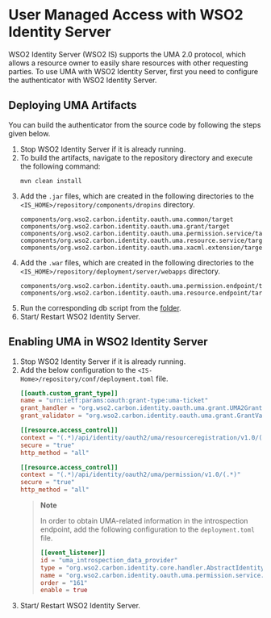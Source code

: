 # User Managed Access with WSO2 Identity Server

WSO2 Identity Server (WSO2 IS) supports the UMA 2.0 protocol, which allows a resource owner to easily share resources with other requesting parties. To use UMA with WSO2 Identity Server, first you need to configure the authenticator with WSO2 Identity Server.

## Deploying UMA Artifacts

You can build the authenticator from the source code by following the steps given below.

   1. Stop WSO2 Identity Server if it is already running.
   2. To build the artifacts, navigate to the repository directory and execute the following command:
      ```
      mvn clean install
      ```
   3. Add the `.jar` files, which are created in the following directories to the `<IS_HOME>/repository/components/dropins` directory.
      ```
      components/org.wso2.carbon.identity.oauth.uma.common/target
      components/org.wso2.carbon.identity.oauth.uma.grant/target
      components/org.wso2.carbon.identity.oauth.uma.permission.service/target
      components/org.wso2.carbon.identity.oauth.uma.resource.service/target
      components/org.wso2.carbon.identity.oauth.uma.xacml.extension/target
      ```
   4. Add the `.war` files, which are created in the following directories to the `<IS_HOME>/repository/deployment/server/webapps` directory.
      ```
      components/org.wso2.carbon.identity.oauth.uma.permission.endpoint/target
      components/org.wso2.carbon.identity.oauth.uma.resource.endpoint/target 
      ```
   5. Run the corresponding db script from the [folder](../features/org.wso2.carbon.identity.oauth.uma.server.feature/resources/dbscripts).
   6. Start/ Restart WSO2 Identity Server.

## Enabling UMA in WSO2 Identity Server

1. Stop WSO2 Identity Server if it is already running.
2. Add the below configuration to the `<IS-Home>/repository/conf/deployment.toml` file.
    ```toml
    [[oauth.custom_grant_type]]
    name = "urn:ietf:params:oauth:grant-type:uma-ticket"
    grant_handler = "org.wso2.carbon.identity.oauth.uma.grant.UMA2GrantHandler"
    grant_validator = "org.wso2.carbon.identity.oauth.uma.grant.GrantValidator"

    [[resource.access_control]]
    context = "(.*)/api/identity/oauth2/uma/resourceregistration/v1.0/(.*)"
    secure = "true"
    http_method = "all"

    [[resource.access_control]]
    context = "(.*)/api/identity/oauth2/uma/permission/v1.0/(.*)"
    secure = "true"
    http_method = "all"
    ```
    > **Note**
    >
    > In order to obtain UMA-related information in the introspection endpoint, add the following configuration to the `deployment.toml` file.
    >    ```toml
    >    [[event_listener]]
    >    id = "uma_introspection_data_provider"
    >    type = "org.wso2.carbon.identity.core.handler.AbstractIdentityHandler"
    >    name = "org.wso2.carbon.identity.oauth.uma.permission.service.impl.UMAIntrospectionDataProvider"
    >    order = "161"
    >    enable = true
    >    ```
3. Start/ Restart WSO2 Identity Server.


